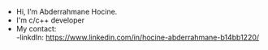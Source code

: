 -  Hi, I’m Abderrahmane Hocine.<br/>
-  I'm c/c++ developer<br/>
-  My contact:<br/>
  -linkdIn: https://www.linkedin.com/in/hocine-abderrahmane-b14bb1220/
 
